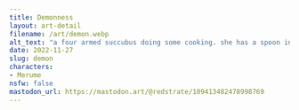 ```yaml
---
title: Demonness
layout: art-detail
filename: /art/demon.webp
alt_text: "a four armed succubus doing some cooking. she has a spoon in one hand, stewing something in a pan in another, tasting her finger, and looking at the recipe."
date: 2022-11-27
slug: demon
characters:
- Merume
nsfw: false
mastodon_url: https://mastodon.art/@redstrate/109413482478998769
---
```

